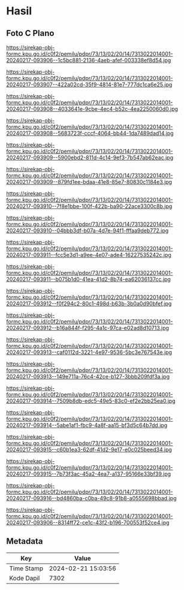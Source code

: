 # Hasil

## Foto C Plano

https://sirekap-obj-formc.kpu.go.id/c0f2/pemilu/pdpr/73/13/02/20/14/7313022014001-20240217-093906--1c5bc881-2136-4aeb-afef-003338ef8d54.jpg

https://sirekap-obj-formc.kpu.go.id/c0f2/pemilu/pdpr/73/13/02/20/14/7313022014001-20240217-093907--422a02cd-35f9-4814-81e7-777dc1ca6e25.jpg

https://sirekap-obj-formc.kpu.go.id/c0f2/pemilu/pdpr/73/13/02/20/14/7313022014001-20240217-093908--4033641e-9cbe-4ec4-b52c-4ea2250060d0.jpg

https://sirekap-obj-formc.kpu.go.id/c0f2/pemilu/pdpr/73/13/02/20/14/7313022014001-20240217-093908--5683723f-cccf-4064-bb44-1da7489dad14.jpg

https://sirekap-obj-formc.kpu.go.id/c0f2/pemilu/pdpr/73/13/02/20/14/7313022014001-20240217-093909--5900ebd2-811d-4c14-9ef3-7b547ab62eac.jpg

https://sirekap-obj-formc.kpu.go.id/c0f2/pemilu/pdpr/73/13/02/20/14/7313022014001-20240217-093909--879fd1ee-bdaa-41e8-85e7-80830c1184e3.jpg

https://sirekap-obj-formc.kpu.go.id/c0f2/pemilu/pdpr/73/13/02/20/14/7313022014001-20240217-093910--7f8e1bbe-100f-422b-ba90-22ace3300c8b.jpg

https://sirekap-obj-formc.kpu.go.id/c0f2/pemilu/pdpr/73/13/02/20/14/7313022014001-20240217-093910--04bbb3df-b07a-4d7e-94f1-fffaa9deb772.jpg

https://sirekap-obj-formc.kpu.go.id/c0f2/pemilu/pdpr/73/13/02/20/14/7313022014001-20240217-093911--fcc5e3d1-a9ee-4e07-ade4-16227535242c.jpg

https://sirekap-obj-formc.kpu.go.id/c0f2/pemilu/pdpr/73/13/02/20/14/7313022014001-20240217-093911--b075b1d0-41ea-41d2-8b74-ea62036137cc.jpg

https://sirekap-obj-formc.kpu.go.id/c0f2/pemilu/pdpr/73/13/02/20/14/7313022014001-20240217-093912--f0f294c2-80c1-498d-b63b-3b0a0d90bfef.jpg

https://sirekap-obj-formc.kpu.go.id/c0f2/pemilu/pdpr/73/13/02/20/14/7313022014001-20240217-093912--b16a844f-f295-4a1c-97ca-e02ad8d10713.jpg

https://sirekap-obj-formc.kpu.go.id/c0f2/pemilu/pdpr/73/13/02/20/14/7313022014001-20240217-093913--caf0112d-3221-4e97-9536-5bc3e767543e.jpg

https://sirekap-obj-formc.kpu.go.id/c0f2/pemilu/pdpr/73/13/02/20/14/7313022014001-20240217-093913--149e711a-76c4-42ce-b127-3bbb209fdf3a.jpg

https://sirekap-obj-formc.kpu.go.id/c0f2/pemilu/pdpr/73/13/02/20/14/7313022014001-20240217-093914--7509b8db-edc5-49e5-83c0-ef2e2bb25ea0.jpg

https://sirekap-obj-formc.kpu.go.id/c0f2/pemilu/pdpr/73/13/02/20/14/7313022014001-20240217-093914--5abe1af1-fbc9-4a8f-aa15-bf3d5c64b7dd.jpg

https://sirekap-obj-formc.kpu.go.id/c0f2/pemilu/pdpr/73/13/02/20/14/7313022014001-20240217-093915--c60b1ea3-62df-41d2-9e17-e0c025beed34.jpg

https://sirekap-obj-formc.kpu.go.id/c0f2/pemilu/pdpr/73/13/02/20/14/7313022014001-20240217-093915--7b73f3ac-45a2-4ea7-a137-95166e33bf39.jpg

https://sirekap-obj-formc.kpu.go.id/c0f2/pemilu/pdpr/73/13/02/20/14/7313022014001-20240217-093916--bd4860ba-c0ba-49c8-91b8-a0555698bbad.jpg

https://sirekap-obj-formc.kpu.go.id/c0f2/pemilu/pdpr/73/13/02/20/14/7313022014001-20240217-093906--8314ff72-ce1c-43f2-b196-700553f52ce4.jpg


## Metadata

| Key        | Value               |
| ---------- | ------------------- |
| Time Stamp | 2024-02-21 15:03:56 |
| Kode Dapil | 7302                |



